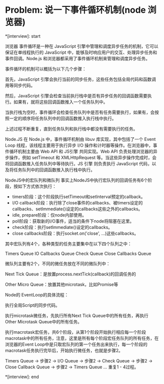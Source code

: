 # Problem: 说一下事件循环机制(node 浏览器)

*[interview]: start

浏览器
事件循环是一种在 JavaScript 引擎中管理和调度异步任务的机制，它可以保证在单线程执行的 JavaScript 中，能够及时响应用户的交互、处理异步任务和事件回调。Node.js 和浏览器都采用了事件循环机制来管理和调度异步任务。

事件循环的机制可以概括为以下几个步骤：

首先，JavaScript 引擎会执行当前的同步任务，这些任务包括全局代码和函数调用等同步代码。

然后，JavaScript 引擎会检查当前执行栈中是否有异步任务的回调函数需要执行。如果有，就将这些回调函数推入一个任务队列中。

当执行栈为空时，事件循环会检查任务队列中是否有任务需要执行，如果有，会按照一定的顺序将任务队列中的回调函数推入执行栈中执行。

上述过程不断重复，直到任务队列和执行栈中都没有需要执行的任务。

Node.JS
在 Node.js 中，事件循环机制由 libuv 库实现，其中包括了一个 Event Loop 线程，该线程主要用于执行异步 I/O 操作和计时器等操作。在浏览器中，事件循环机制主要由 Web API 和 JS引擎 共同实现。Web API 负责处理浏览器的异步操作，例如 setTimeout 和 XMLHttpRequest 等。当这些异步操作完成时，会将回调函数推入任务队列中等待执行。JS 引擎 则负责执行 JavaScript 代码，以及将任务队列中的回调函数推入执行栈中执行。

NodeJS中的宏队列和微队列
事实上NodeJS中执行宏队列的回调任务有6个阶段，按如下方式依次执行：

- timers阶段：这个阶段执行setTimeout和setInterval预定的callback。
- I/O callback阶段：执行除了close事件的callbacks、被timers设定的callbacks、setImmediate()设定的callbacks这些之外的callbacks。
- idle, prepare阶段：仅node内部使用。
- poll阶段：获取新的I/O事件，适当的条件下node将阻塞在这里。
- check阶段：执行setImmediate()设定的callbacks。
- close callbacks阶段：执行socket.on('close', …)这些callbacks。

其中宏队列有4个，各种类型的任务主要集中在以下四个队列之中：

Timers Queue
IO Callbacks Queue
Check Queue
Close Callbacks Queue

微队列主要有2个，不同的微任务放在不同的微队列中：

Next Tick Queue：是放置process.nextTick(callback)的回调任务的

Other Micro Queue：放置其他microtask，比如Promise等

Node的 EventLoop的具体流程：

执行全局Script的同步代码。

执行microtask微任务，先执行所有Next Tick Queue中的所有任务，再执行Other Microtask Queue中的所有任务。

执行macrotask宏任务，共6个阶段，从第1个阶段开始执行相应每一个阶段macrotask中的所有任务，注意，这里是所有每个阶段宏任务队列的所有任务，在浏览器的Event Loop中是只取宏队列的第一个任务出来执行，每一个阶段的macrotask任务执行完毕后，开始执行微任务，也就是步骤2。

Timers Queue -> 步骤2 -> I/O Queue -> 步骤2 -> Check Queue -> 步骤2 -> Close Callback Queue -> 步骤2 -> Timers Queue …
重复1 - 4过程。


*[interview]: end
